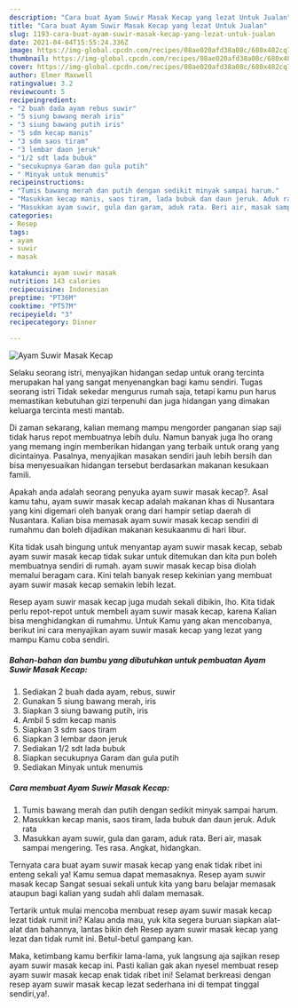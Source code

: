 ```yaml
---
description: "Cara buat Ayam Suwir Masak Kecap yang lezat Untuk Jualan"
title: "Cara buat Ayam Suwir Masak Kecap yang lezat Untuk Jualan"
slug: 1193-cara-buat-ayam-suwir-masak-kecap-yang-lezat-untuk-jualan
date: 2021-04-04T15:55:24.336Z
image: https://img-global.cpcdn.com/recipes/08ae020afd38a08c/680x482cq70/ayam-suwir-masak-kecap-foto-resep-utama.jpg
thumbnail: https://img-global.cpcdn.com/recipes/08ae020afd38a08c/680x482cq70/ayam-suwir-masak-kecap-foto-resep-utama.jpg
cover: https://img-global.cpcdn.com/recipes/08ae020afd38a08c/680x482cq70/ayam-suwir-masak-kecap-foto-resep-utama.jpg
author: Elmer Maxwell
ratingvalue: 3.2
reviewcount: 5
recipeingredient:
- "2 buah dada ayam rebus suwir"
- "5 siung bawang merah iris"
- "3 siung bawang putih iris"
- "5 sdm kecap manis"
- "3 sdm saos tiram"
- "3 lembar daon jeruk"
- "1/2 sdt lada bubuk"
- "secukupnya Garam dan gula putih"
- " Minyak untuk menumis"
recipeinstructions:
- "Tumis bawang merah dan putih dengan sedikit minyak sampai harum."
- "Masukkan kecap manis, saos tiram, lada bubuk dan daun jeruk. Aduk rata"
- "Masukkan ayam suwir, gula dan garam, aduk rata. Beri air, masak sampai mengering. Tes rasa. Angkat, hidangkan."
categories:
- Resep
tags:
- ayam
- suwir
- masak

katakunci: ayam suwir masak 
nutrition: 143 calories
recipecuisine: Indonesian
preptime: "PT36M"
cooktime: "PT57M"
recipeyield: "3"
recipecategory: Dinner

---
```



![Ayam Suwir Masak Kecap](https://img-global.cpcdn.com/recipes/08ae020afd38a08c/680x482cq70/ayam-suwir-masak-kecap-foto-resep-utama.jpg)

Selaku seorang istri, menyajikan hidangan sedap untuk orang tercinta merupakan hal yang sangat menyenangkan bagi kamu sendiri. Tugas seorang istri Tidak sekedar mengurus rumah saja, tetapi kamu pun harus memastikan kebutuhan gizi terpenuhi dan juga hidangan yang dimakan keluarga tercinta mesti mantab.

Di zaman  sekarang, kalian memang mampu mengorder panganan siap saji tidak harus repot membuatnya lebih dulu. Namun banyak juga lho orang yang memang ingin memberikan hidangan yang terbaik untuk orang yang dicintainya. Pasalnya, menyajikan masakan sendiri jauh lebih bersih dan bisa menyesuaikan hidangan tersebut berdasarkan makanan kesukaan famili. 



Apakah anda adalah seorang penyuka ayam suwir masak kecap?. Asal kamu tahu, ayam suwir masak kecap adalah makanan khas di Nusantara yang kini digemari oleh banyak orang dari hampir setiap daerah di Nusantara. Kalian bisa memasak ayam suwir masak kecap sendiri di rumahmu dan boleh dijadikan makanan kesukaanmu di hari libur.

Kita tidak usah bingung untuk menyantap ayam suwir masak kecap, sebab ayam suwir masak kecap tidak sukar untuk ditemukan dan kita pun boleh membuatnya sendiri di rumah. ayam suwir masak kecap bisa diolah memalui beragam cara. Kini telah banyak resep kekinian yang membuat ayam suwir masak kecap semakin lebih lezat.

Resep ayam suwir masak kecap juga mudah sekali dibikin, lho. Kita tidak perlu repot-repot untuk membeli ayam suwir masak kecap, karena Kalian bisa menghidangkan di rumahmu. Untuk Kamu yang akan mencobanya, berikut ini cara menyajikan ayam suwir masak kecap yang lezat yang mampu Kamu coba sendiri.

<!--inarticleads1-->

##### Bahan-bahan dan bumbu yang dibutuhkan untuk pembuatan Ayam Suwir Masak Kecap:

1. Sediakan 2 buah dada ayam, rebus, suwir
1. Gunakan 5 siung bawang merah, iris
1. Siapkan 3 siung bawang putih, iris
1. Ambil 5 sdm kecap manis
1. Siapkan 3 sdm saos tiram
1. Siapkan 3 lembar daon jeruk
1. Sediakan 1/2 sdt lada bubuk
1. Siapkan secukupnya Garam dan gula putih
1. Sediakan  Minyak untuk menumis




<!--inarticleads2-->

##### Cara membuat Ayam Suwir Masak Kecap:

1. Tumis bawang merah dan putih dengan sedikit minyak sampai harum.
1. Masukkan kecap manis, saos tiram, lada bubuk dan daun jeruk. Aduk rata
1. Masukkan ayam suwir, gula dan garam, aduk rata. Beri air, masak sampai mengering. Tes rasa. Angkat, hidangkan.




Ternyata cara buat ayam suwir masak kecap yang enak tidak ribet ini enteng sekali ya! Kamu semua dapat memasaknya. Resep ayam suwir masak kecap Sangat sesuai sekali untuk kita yang baru belajar memasak ataupun bagi kalian yang sudah ahli dalam memasak.

Tertarik untuk mulai mencoba membuat resep ayam suwir masak kecap lezat tidak rumit ini? Kalau anda mau, yuk kita segera buruan siapkan alat-alat dan bahannya, lantas bikin deh Resep ayam suwir masak kecap yang lezat dan tidak rumit ini. Betul-betul gampang kan. 

Maka, ketimbang kamu berfikir lama-lama, yuk langsung aja sajikan resep ayam suwir masak kecap ini. Pasti kalian gak akan nyesel membuat resep ayam suwir masak kecap enak tidak ribet ini! Selamat berkreasi dengan resep ayam suwir masak kecap lezat sederhana ini di tempat tinggal sendiri,ya!.

